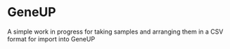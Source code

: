 # GeneUP
A simple work in progress for taking samples and arranging them in a CSV format for import into GeneUP
